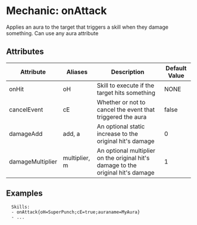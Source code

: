 Mechanic: onAttack
==================

Applies an aura to the target that triggers a skill when they damage
something. Can use any aura attribute

Attributes
----------

| Attribute        | Aliases       | Description                                                | Default Value |
|------------------|---------------|------------------------------------------------------------|---------------|
| onHit            | oH            | Skill to execute if the target hits something              | NONE |
| cancelEvent      | cE            | Whether or not to cancel the event that triggered the aura | false         |
| damageAdd        | add, a        | An optional static increase to the original hit's damage | 0             |
| damageMultiplier | multiplier, m | An optional multiplier on the original hit's damage to the original hit's damage | 1             |

  

Examples
--------

      Skills:
      - onAttack{oH=SuperPunch;cE=true;auraname=MyAura}
      - ...